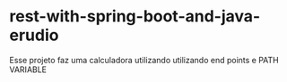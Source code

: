 # rest-with-spring-boot-and-java-erudio

Esse projeto faz uma calculadora utilizando utilizando end points e PATH VARIABLE
